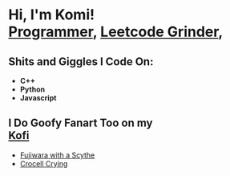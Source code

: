 <h1>Hi, I'm Komi! <br/><a href="https://github.com/KomiPlaying">Programmer</a>, <a href="https://leetcode.com/u/Akafuyu/">Leetcode Grinder</a>,</h1>

<h2> Shits and Giggles I Code On:</h2>

- <b>C++</b>
- <b>Python</b>
- <b>Javascript</b>


<h2>I Do Goofy Fanart Too on my <br/><a href="https://ko-fi.com/komiwashere">Kofi</a></h2>

- [Fujiwara with a Scythe](https://ko-fi.com/i/IR5R0E21CH)
- [Crocell Crying](https://ko-fi.com/i/IV7V2CC66M)

[Twitter]: https://x.com/Komii_Shouko
[Youtube]: https://www.youtube.com/@KomiWasHere
[Leetcode]: https://leetcode.com/u/Akafuyu/
[Facebook]: https://www.facebook.com/profile.php?id=100090585335208&mibextid=ZbWKwL
